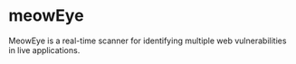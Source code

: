 # meowEye
MeowEye is a real-time scanner for identifying multiple web vulnerabilities in live applications. 
